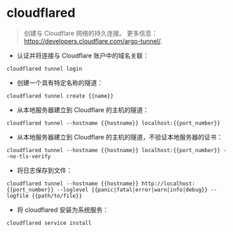 # cloudflared

> 创建与 Cloudflare 网络的持久连接。
> 更多信息：<https://developers.cloudflare.com/argo-tunnel/>.

- 认证并将连接与 Cloudflare 账户中的域名关联：

`cloudflared tunnel login`

- 创建一个具有特定名称的隧道：

`cloudflared tunnel create {{name}}`

- 从本地服务器建立到 Cloudflare 的主机的隧道：

`cloudflared tunnel --hostname {{hostname}} localhost:{{port_number}}`

- 从本地服务器建立到 Cloudflare 的主机的隧道，不验证本地服务器的证书：

`cloudflared tunnel --hostname {{hostname}} localhost:{{port_number}} --no-tls-verify`

- 将日志保存到文件：

`cloudflared tunnel --hostname {{hostname}} http://localhost:{{port_number}} --loglevel {{panic|fatal|error|warn|info|debug}} --logfile {{path/to/file}}`

- 将 cloudflared 安装为系统服务：

`cloudflared service install`